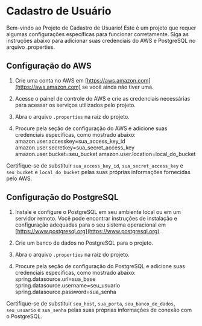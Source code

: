 # Cadastro de Usuário

Bem-vindo ao Projeto de Cadastro de Usuário! Este é um projeto que requer algumas configurações específicas para funcionar corretamente. Siga as instruções abaixo para adicionar suas credenciais do AWS e PostgreSQL no arquivo .properties.

## Configuração do AWS

1. Crie uma conta no AWS em [https://aws.amazon.com](https://aws.amazon.com) se você ainda não tiver uma.

2. Acesse o painel de controle do AWS e crie as credenciais necessárias para acessar os serviços utilizados pelo projeto.

3. Abra o arquivo `.properties` na raiz do projeto.

4. Procure pela seção de configuração do AWS e adicione suas credenciais específicas, como mostrado abaixo:
  amazon.user.accesskey=sua_access_key_id
  amazon.user.secretkey=sua_secret_access_key
  amazon.user.bucket=seu_bucket
  amazon.user.location=local_do_bucket

  Certifique-se de substituir `sua_access_key_id`, `sua_secret_access_key` e `seu_bucket` e `local_do_bucket` pelas suas próprias informações fornecidas pelo AWS.

## Configuração do PostgreSQL

1. Instale e configure o PostgreSQL em seu ambiente local ou em um servidor remoto. Você pode encontrar instruções de instalação e configuração adequadas para o seu sistema operacional em [https://www.postgresql.org](https://www.postgresql.org).
  
2. Crie um banco de dados no PostgreSQL para o projeto.
  
3. Abra o arquivo `.properties` na raiz do projeto.
  
4. Procure pela seção de configuração do PostgreSQL e adicione suas credenciais específicas, como mostrado abaixo:
  spring.datasource.url=sua_base
  spring.datasource.username=seu_usuario
  spring.datasource.password=sua_senha

  Certifique-se de substituir `seu_host`, `sua_porta`, `seu_banco_de_dados`, `seu_usuario` e `sua_senha` pelas suas próprias informações de conexão com o PostgreSQL.

